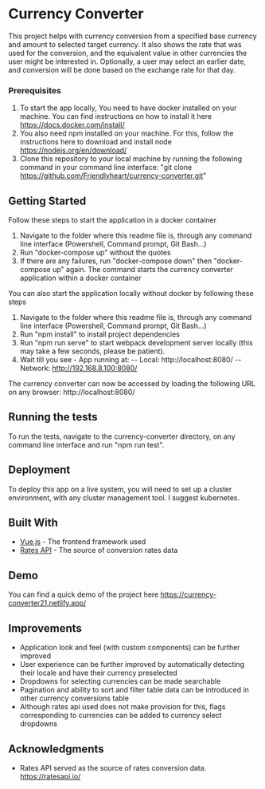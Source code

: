 # Currency Converter

This project helps with currency conversion from a specified base currency and amount to selected target currency. It also shows the rate that was used for the conversion, and the equivalent value in other currencies the user might be interested in. Optionally, a user may select an earlier date, and conversion will be done based on the exchange rate for that day.

### Prerequisites

1. To start the app locally, You need to have docker installed on your machine. You can find instructions on how to install it here https://docs.docker.com/install/
2. You also need npm installed on your machine. For this, follow the instructions here to download and install node https://nodejs.org/en/download/
3. Clone this repository to your local machine by running the following command in your command line interface: "git clone https://github.com/Friendlyheart/currency-converter.git"

## Getting Started

Follow these steps to start the application in a docker container
1. Navigate to the folder where this readme file is, through any command line interface (Powershell, Command prompt, Git Bash...)
2. Run "docker-compose up" without the quotes
3. If there are any failures, run "docker-compose down" then "docker-compose up" again. The command starts the currency converter application within a docker container

You can also start the application locally without docker by following these steps
1. Navigate to the folder where this readme file is, through any command line interface (Powershell, Command prompt, Git Bash...)
2. Run "npm install" to install project dependencies
3. Run "npm run serve" to start webpack development server locally (this may take a few seconds, please be patient).
4. Wait till you see - App running at:
  -- Local:   http://localhost:8080/
  -- Network: http://192.168.8.100:8080/

The currency converter can now be accessed by loading the following URL on any browser:
http://localhost:8080/

## Running the tests

To run the tests, navigate to the currency-converter directory, on any command line interface and run "npm run test".

## Deployment

To deploy this app on a live system, you will need to set up a cluster environment, with any cluster management tool. I suggest kubernetes. 

## Built With

* [Vue.js](https://vuejs.org/) - The frontend framework used
* [Rates API](https://ratesapi.io/) - The source of conversion rates data

## Demo

You can find a quick demo of the project here https://currency-converter21.netlify.app/

## Improvements

- Application look and feel (with custom components) can be further improved
- User experience can be further improved by automatically detecting their locale and have their currency preselected
- Dropdowns for selecting currencies can be made searchable
- Pagination and ability to sort and filter table data can be introduced in other currency conversions table
- Although rates api used does not make provision for this, flags corresponding to currencies can be added to currency select dropdowns

## Acknowledgments

* Rates API served as the source of rates conversion data. https://ratesapi.io/
